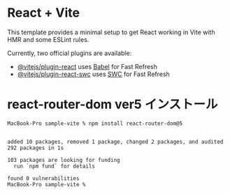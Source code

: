 # React + Vite

This template provides a minimal setup to get React working in Vite with HMR and some ESLint rules.

Currently, two official plugins are available:

- [@vitejs/plugin-react](https://github.com/vitejs/vite-plugin-react/blob/main/packages/plugin-react/README.md) uses [Babel](https://babeljs.io/) for Fast Refresh
- [@vitejs/plugin-react-swc](https://github.com/vitejs/vite-plugin-react-swc) uses [SWC](https://swc.rs/) for Fast Refresh

# react-router-dom ver5 インストール
```
MacBook-Pro sample-vite % npm install react-router-dom@5


added 10 packages, removed 1 package, changed 2 packages, and audited 292 packages in 1s

103 packages are looking for funding
  run `npm fund` for details

found 0 vulnerabilities
MacBook-Pro sample-vite % 
```